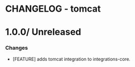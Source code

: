 # CHANGELOG - tomcat

1.0.0/ Unreleased
==================

### Changes

* [FEATURE] adds tomcat integration to integrations-core.

